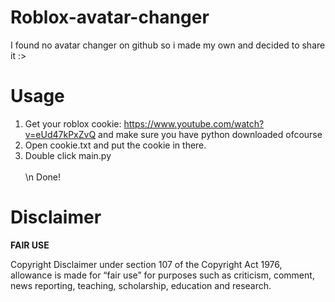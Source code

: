 # Roblox-avatar-changer
I found no avatar changer on github so i made my own and decided to share it :>

# Usage
1. Get your roblox cookie: https://www.youtube.com/watch?v=eUd47kPxZvQ and make sure you have python downloaded ofcourse
2. Open cookie.txt and put the cookie in there.
3. Double click main.py <br>  
\n
Done!

# Disclaimer
**FAIR USE**

Copyright Disclaimer under section 107 of the Copyright Act 1976, allowance is made for “fair use” for purposes such as criticism, comment, news reporting, teaching, scholarship, education and research.
